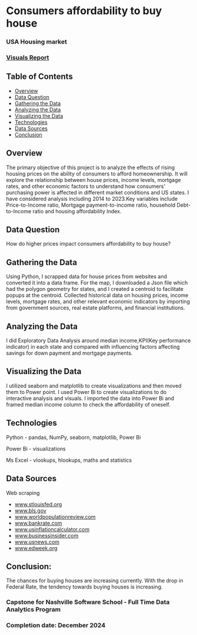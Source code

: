 # Consumers affordability to buy house

### USA Housing market 

### [Visuals Report]( https://app.powerbi.com/view?r=eyJrIjoiZmE2NzZjMjktMTNjYy00ZGU4LWFkN2ItNzBkMjBiYTY3MDgwIiwidCI6IjEwMWRhNTg3LTE4NDMtNGY1Mi04YjhhLTE3YjA2OWM2NmQzMyIsImMiOjJ9)

## Table of Contents
- [Overview](#Overview)
- [Data Question](#data-question)
- [Gathering the Data](#gathering-the-data) 
- [Analyzing the Data](#analyzing-the-data) 
- [Visualizing the Data](#visualizing-the-data)
- [Technologies](#technologies)
- [Data Sources](#data-sources)
- [Conclusion](#conclusion)

## Overview
  The primary objective of this project is to analyze the effects of rising housing prices on the ability of consumers to afford homeownership. It will explore the relationship between house prices, income levels, mortgage rates, and other economic factors to understand how consumers' purchasing power is affected in different market conditions and US states. I have considered analysis including 2014 to 2023.Key variables include Price-to-Income ratio, Mortgage payment-to-income ratio, household Debt-to-Income ratio and housing affordability Index.

## Data Question
  How do higher prices impact consumers affordability to buy house? 

## Gathering the Data
  Using Python, I scrapped data for house prices from websites and converted it into a data frame. For the map, I downloaded a Json file which had the polygon geometry for states, and I created a centroid to facilitate popups at the centroid. Collected historical data on housing prices, income levels, mortgage rates, and other relevant economic indicators by importing from government sources, real estate platforms, and financial institutions.


## Analyzing the Data
  I did Exploratory Data Analysis around median income,KPI(Key performance indicator) in each state and compared with influencing factors affecting savings for down payment and mortgage payments. 


## Visualizing the Data
  I utilized seaborn and matplotlib to create visualizations and then moved them to Power point. I used Power Bi to create visualizations to do interactive analysis and visuals. I imported the data into Power Bi and framed median income column to check the affordability of oneself.

## Technologies
  Python - pandas, NumPy, seaborn, matplotlib, Power Bi

  Power Bi - visualizations

  Ms Excel - vlookups, hlookups, maths and statistics

## Data Sources
  Web scraping
  * www.stlouisfed.org
  * www.bls.gov
  * www.worldpopulationreview.com
  * www.bankrate.com
  * www.usinflationcalculator.com
  * www.businessinsider.com
  * www.usnews.com
  * www.edweek.org

## Conclusion:
  The chances for buying houses are increasing currently. With the drop in Federal Rate, the tendency towards buying houses is increasing. 

### Capstone for Nashville Software School - Full Time Data Analytics Program
### Completion date: December 2024
    